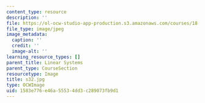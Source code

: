 ```yaml
---
content_type: resource
description: ''
file: https://ol-ocw-studio-app-production.s3.amazonaws.com/courses/18-03sc-differential-equations-fall-2011/1583e776e46a55534dd3c289073fb9d1_s32.jpg
file_type: image/jpeg
image_metadata:
  caption: ''
  credit: ''
  image-alt: ''
learning_resource_types: []
parent_title: Linear Systems
parent_type: CourseSection
resourcetype: Image
title: s32.jpg
type: OCWImage
uid: 1583e776-e46a-5553-4dd3-c289073fb9d1
---
```

